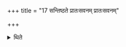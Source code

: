 +++
title = "17 सन्तिष्ठते प्रातःसवनम् प्रातःसवनम्"

+++

<details><summary>थिते</summary>

17. The morning-pressing (thus) stands completely established (i.e. concluded).  
</details>
